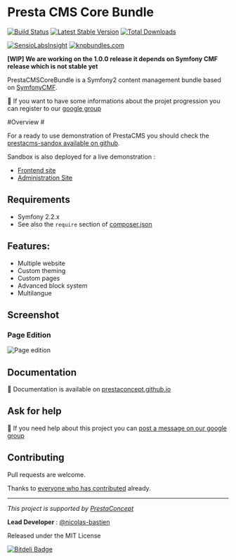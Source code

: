 Presta CMS Core Bundle
=============

[![Build Status](https://secure.travis-ci.org/prestaconcept/PrestaCMSCoreBundle.png?branch=master)](http://travis-ci.org/prestaconcept/PrestaCMSCoreBundle)
[![Latest Stable Version](https://poser.pugx.org/presta/cms-core-bundle/v/stable.png)](https://packagist.org/packages/presta/cms-core-bundle)
[![Total Downloads](https://poser.pugx.org/presta/cms-core-bundle/downloads.png)](https://packagist.org/packages/presta/cms-core-bundle)

[![SensioLabsInsight](https://insight.sensiolabs.com/projects/6576869b-bb02-4c6f-85ad-eac142d03b85/big.png)](https://insight.sensiolabs.com/projects/6576869b-bb02-4c6f-85ad-eac142d03b85)
[![knpbundles.com](http://knpbundles.com/prestaconcept/PrestaCMSCoreBundle/badge)](http://knpbundles.com/prestaconcept/PrestaCMSCoreBundle)


**[WIP] We are working on the 1.0.0 release it depends on Symfony CMF release which is not stable yet**


PrestaCMSCoreBundle is a Symfony2 content management bundle based on [SymfonyCMF][1].


:speech_balloon: If you want to have some informations about the projet progression you can register to our [google group][3]

#Overview #

For a ready to use demonstration of PrestaCMS you should check the [prestacms-sandox available on github][2].

Sandbox is also deployed for a live demonstration :

-   [Frontend site][5]
-   [Administration Site][6]

## Requirements

* Symfony 2.2.x
* See also the `require` section of [composer.json](composer.json)


## Features: ##

* Multiple website
* Custom theming
* Custom pages
* Advanced block system
* Multilangue

## Screenshot ##

### Page Edition ###

![Page edition](https://raw.github.com/prestaconcept/PrestaCMSCoreBundle/master/Resources/docs/assets/backend-page-edit.png)

## Documentation ##

:book: Documentation is available on [prestaconcept.github.io][4]

## Ask for help ##

:speech_balloon: If you need help about this project you can [post a message on our google group][3]

## Contributing

Pull requests are welcome.


Thanks to
[everyone who has contributed](https://github.com/prestaconcept/PrestaCMSCoreBundle/graphs/contributors) already.

---

*This project is supported by [PrestaConcept](http://www.prestaconcept.net)*

**Lead Developer** : [@nicolas-bastien](https://github.com/nicolas-bastien)

Released under the MIT License

[1]: http://symfony.com/doc/master/cmf/index.html
[2]: https://github.com/prestaconcept/prestacms-sandbox
[3]: https://groups.google.com/forum/?hl=fr&fromgroups#!forum/prestacms-devs
[4]: http://prestaconcept.github.io/presta-cms-core/
[5]: http://sandbox.prestacms.com/
[6]: http://sandbox.prestacms.com/admin


[![Bitdeli Badge](https://d2weczhvl823v0.cloudfront.net/prestaconcept/prestacmscorebundle/trend.png)](https://bitdeli.com/free "Bitdeli Badge")

